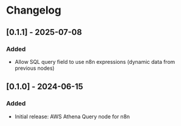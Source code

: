 # Changelog

## [0.1.1] - 2025-07-08
### Added
- Allow SQL query field to use n8n expressions (dynamic data from previous nodes)

## [0.1.0] - 2024-06-15
### Added
- Initial release: AWS Athena Query node for n8n